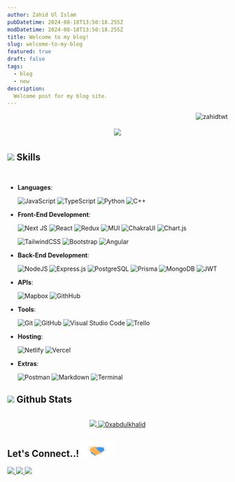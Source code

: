 ```yaml
---
author: Zahid Ul Islam
pubDatetime: 2024-08-18T13:50:18.255Z
modDatetime: 2024-08-18T13:50:18.255Z
title: Welcome to my blog!
slug: welcome-to-my-blog
featured: true
draft: false
tags:
  - blog
  - new
description:
  Welcome post for my blog site.
---
```


<img align="right" src="https://visitor-badge.laobi.icu/badge?page_id=zahidtwt/zahidtwt" alt="zahidtwt">    
<h1 align="center">
    <img src="https://readme-typing-svg.herokuapp.com/?lines=Hi!+This+is+Zahid+;Nice+to+meet+you+%F0%9F%91%8B&center=true&size=30">
</h1>



## <img src="https://media2.giphy.com/media/QssGEmpkyEOhBCb7e1/giphy.gif?cid=ecf05e47a0n3gi1bfqntqmob8g9aid1oyj2wr3ds3mg700bl&rid=giphy.gif" width ="25"><b> Skills</b>
<br>

<p align="center">

  - **Languages**:
	
	![JavaScript](https://img.shields.io/badge/javascript-%23F7DF1E.svg?style=for-the-badge&logo=javascript&logoColor=black)
	![TypeScript](https://img.shields.io/badge/typescript-%233178C6.svg?style=for-the-badge&logo=typescript&logoColor=white)
   	![Python](https://img.shields.io/badge/Python%20-%2314354C.svg?style=for-the-badge&logo=python&logoColor=white)
   	![C++](https://img.shields.io/badge/C++%20-%2300599C.svg?style=for-the-badge&logo=c%2B%2B&logoColor=white)

    
	

- **Front-End Development**:
	
   ![Next JS](https://img.shields.io/badge/Next-black?style=for-the-badge&logo=next.js&logoColor=white)
   ![React](https://img.shields.io/badge/react-%2361DAFB.svg?style=for-the-badge&logo=react&logoColor=%2320232a)
   ![Redux](https://img.shields.io/badge/redux-%23764ABC.svg?style=for-the-badge&logo=redux&logoColor=white)
   ![MUI](https://img.shields.io/badge/mui-%23007FFF.svg?style=for-the-badge&logo=mui&logoColor=white)
   ![ChakraUI](https://img.shields.io/badge/chakraui-%23319795.svg?style=for-the-badge&logo=chakraui&logoColor=white)
   ![Chart.js](https://img.shields.io/badge/Chart.js-%23FF6384.svg?style=for-the-badge&logo=chartdotjs&logoColor=white)
	
   ![TailwindCSS](https://img.shields.io/badge/tailwind-%2338B2AC.svg?style=for-the-badge&logo=tailwind-css&logoColor=white)
   ![Bootstrap](https://img.shields.io/badge/bootstrap-%23563D7C.svg?style=for-the-badge&logo=bootstrap&logoColor=white)
   ![Angular](https://img.shields.io/badge/angular-%23DD0031.svg?style=for-the-badge&logo=angular&logoColor=white)
   

- **Back-End Development**:
	
   ![NodeJS](https://img.shields.io/badge/node.js-6DA55F?style=for-the-badge&logo=node.js&logoColor=white)
   ![Express.js](https://img.shields.io/badge/express.js-%23404d59.svg?style=for-the-badge&logo=express&logoColor=%2361DAFB)
   ![PostgreSQL](https://img.shields.io/badge/postgresql-%234169E1.svg?style=for-the-badge&logo=postgresql&logoColor=white)
   ![Prisma](https://img.shields.io/badge/prisma-%232D3748.svg?style=for-the-badge&logo=prisma&logoColor=white)
   ![MongoDB](https://img.shields.io/badge/MongoDB-%234ea94b.svg?style=for-the-badge&logo=mongodb&logoColor=white)
   ![JWT](https://img.shields.io/badge/JWT-%23E0234E?style=for-the-badge&logo=JSON%20web%20tokens)

	


 - **APIs**: 
	
	![Mapbox](https://img.shields.io/badge/mapbox-black?style=for-the-badge&logo=mapbox&logoColor=white)
	![GithHub](https://img.shields.io/badge/github-%23181717?style=for-the-badge&logo=github&logoColor=white)



	
<!-- - **Database**: -->
	
 
	
- **Tools**:

    ![Git](https://img.shields.io/badge/git-%23F05033.svg?style=for-the-badge&logo=git&logoColor=white)
    ![GitHub](https://img.shields.io/badge/github-%236DB33F.svg?style=for-the-badge&logo=github&logoColor=white)
    ![Visual Studio Code](https://img.shields.io/badge/VS%20Code-0078d7.svg?style=for-the-badge&logo=visual-studio-code&logoColor=white)
    ![Trello](https://img.shields.io/badge/Trello-%23026AA7.svg?style=for-the-badge&logo=Trello&logoColor=white)


- **Hosting**:
	
   ![Netlify](https://img.shields.io/badge/netlify-%23000000.svg?style=for-the-badge&logo=netlify&logoColor=#00C7B7) 
   ![Vercel](https://img.shields.io/badge/vercel-00A95C.svg?style=for-the-badge&logo=vercel&logoColor=white)

- **Extras**:
	
    ![Postman](https://img.shields.io/badge/Postman-FF6C37?style=for-the-badge&logo=postman&logoColor=white)
    ![Markdown](https://img.shields.io/badge/markdown-%23000000.svg?style=for-the-badge&logo=markdown&logoColor=white) 
    ![Terminal](https://img.shields.io/badge/Terminal-%23054020?style=for-the-badge&logo=gnu-bash&logoColor=white)
</p>

## <img src="https://media.giphy.com/media/iY8CRBdQXODJSCERIr/giphy.gif" width="35"><b> Github Stats </b>
<br>

<div style="flex" align="center">

<a href="https://github.com/zahidtwt/">
	  <img src="https://github-readme-stats.vercel.app/api?username=zahidtwt&include_all_commits=true&count_private=true&show_icons=true&line_height=20&title_color=7A7ADB&icon_color=2234AE&text_color=D3D3D3&bg_color=0,000000,130F40" width="59%"/>
<img src="https://github-readme-stats.vercel.app/api/top-langs?username=zahidtwt&show_icons=true&locale=en&layout=compact&line_height=20&title_color=7A7ADB&icon_color=2234AE&text_color=D3D3D3&bg_color=0,000000,130F40" width="38%"  alt="0xabdulkhalid"/>



</a>
</div> 


## <b> Let's Connect..!</b><img src="https://github.com/0xAbdulKhalid/0xAbdulKhalid/raw/main/assets/mdImages/handshake.gif" width ="80">
<p left="center">
<a href="https://www.linkedin.com/in/zahidtwt/" target="blank">
  <img src="https://img.shields.io/badge/linkedin-%230077B5.svg?&style=for-the-badge&logo=linkedin&logoColor=white" height=25>
</a> 
<a href="https://www.facebook.com/zahidpy/">
  <img src="https://img.shields.io/badge/Facebook-1877F2?style=for-the-badge&logo=facebook&logoColor=white" height=25>
</a>

<a href="mailto:zahidtwt@gmail.com">
  <img src="https://img.shields.io/badge/Gmail-D14836?style=for-the-badge&logo=gmail&logoColor=white" height=25>
</a>
</p>

<br/>
